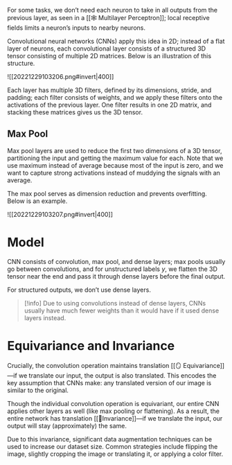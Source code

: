 For some tasks, we don’t need each neuron to take in all outputs from the previous layer, as seen in a [[🕸️ Multilayer Perceptron]]; local receptive fields limits a neuron’s inputs to nearby neurons.

Convolutional neural networks (CNNs) apply this idea in 2D; instead of a flat layer of neurons, each convolutional layer consists of a structured 3D tensor consisting of multiple 2D matrices. Below is an illustration of this structure.

![[20221229103206.png#invert|400]]

Each layer has multiple 3D filters, defined by its dimensions, stride, and padding; each filter consists of weights, and we apply these filters onto the activations of the previous layer. One filter results in one 2D matrix, and stacking these matrices gives us the 3D tensor.

## Max Pool
Max pool layers are used to reduce the first two dimensions of a 3D tensor, partitioning the input and getting the maximum value for each. Note that we use maximum instead of average because most of the input is zero, and we want to capture strong activations instead of muddying the signals with an average.

The max pool serves as dimension reduction and prevents overfitting. Below is an example.

![[20221229103207.png#invert|400]]

# Model
CNN consists of convolution, max pool, and dense layers; max pools usually go between convolutions, and for unstructured labels $y$, we flatten the 3D tensor near the end and pass it through dense layers before the final output.

For structured outputs, we don’t use dense layers.

> [!info]
> Due to using convolutions instead of dense layers, CNNs usually have much fewer weights than it would have if it used dense layers instead.

# Equivariance and Invariance
Crucially, the convolution operation maintains translation [[🪞 Equivariance]]—if we translate our input, the output is also translated. This encodes the key assumption that CNNs make: any translated version of our image is similar to the original.

Though the individual convolution operation is equivariant, our entire CNN applies other layers as well (like max pooling or flattening). As a result, the entire network has translation [[🗿Invariance]]—if we translate the input, our output will stay (approximately) the same.

Due to this invariance, significant data augmentation techniques can be used to increase our dataset size. Common strategies include flipping the image, slightly cropping the image or translating it, or applying a color filter. 